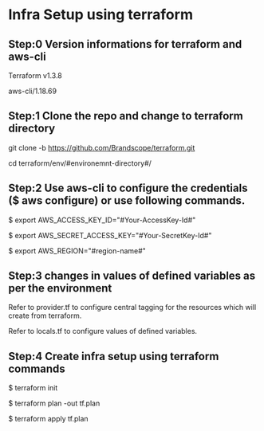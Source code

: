 # Infra Setup using terraform

## Step:0 Version informations for terraform and aws-cli

Terraform v1.3.8

aws-cli/1.18.69

## Step:1 Clone the repo and change to terraform directory

git clone -b <Branch-Name> https://github.com/Brandscope/terraform.git

cd terraform/env/#environemnt-directory#/

## Step:2 Use aws-cli to configure the credentials ($ aws configure) or use following commands.

$ export AWS_ACCESS_KEY_ID="#Your-AccessKey-Id#"

$ export AWS_SECRET_ACCESS_KEY="#Your-SecretKey-Id#"

$ export AWS_REGION="#region-name#"

## Step:3 changes in values of defined variables as per the environment

Refer to provider.tf to configure central tagging for the resources which will create from terraform.

Refer to locals.tf to configure values of defined variables.

## Step:4 Create infra setup using terraform commands

$ terraform init

$ terraform plan -out tf.plan

$ terraform apply tf.plan

